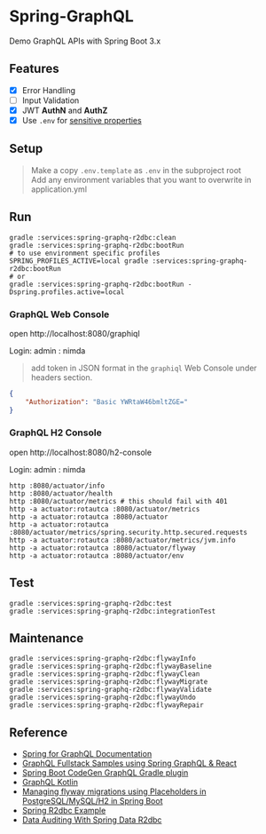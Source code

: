 # Spring-GraphQL

Demo GraphQL APIs with Spring Boot 3.x

## Features 
- [x] Error Handling
- [ ] Input Validation 
- [x] JWT **AuthN** and **AuthZ**
- [x] Use `.env` for [sensitive properties](https://stackoverflow.com/questions/58549361/using-dotenv-files-with-spring-boot)

## Setup

> Make a copy `.env.template` as `.env` in the subproject root  
> Add any environment variables that you want to overwrite in application.yml

## Run

```shell
gradle :services:spring-graphq-r2dbc:clean
gradle :services:spring-graphq-r2dbc:bootRun
# to use environment specific profiles
SPRING_PROFILES_ACTIVE=local gradle :services:spring-graphq-r2dbc:bootRun
# or
gradle :services:spring-graphq-r2dbc:bootRun -Dspring.profiles.active=local
```

### GraphQL Web Console
open http://localhost:8080/graphiql

Login: admin : nimda

> add token in JSON format in the `graphiql` Web Console under headers section.
```json
{
    "Authorization": "Basic YWRtaW46bmltZGE="
}
```

### GraphQL H2 Console

open http://localhost:8080/h2-console

Login: admin : nimda

```shell
http :8080/actuator/info
http :8080/actuator/health
http :8080/actuator/metrics # this should fail with 401
http -a actuator:rotautca :8080/actuator/metrics
http -a actuator:rotautca :8080/actuator
http -a actuator:rotautca :8080/actuator/metrics/spring.security.http.secured.requests
http -a actuator:rotautca :8080/actuator/metrics/jvm.info
http -a actuator:rotautca :8080/actuator/flyway
http -a actuator:rotautca :8080/actuator/env
```

## Test

```shell
gradle :services:spring-graphq-r2dbc:test
gradle :services:spring-graphq-r2dbc:integrationTest
```

## Maintenance

```shell
gradle :services:spring-graphq-r2dbc:flywayInfo
gradle :services:spring-graphq-r2dbc:flywayBaseline
gradle :services:spring-graphq-r2dbc:flywayClean
gradle :services:spring-graphq-r2dbc:flywayMigrate
gradle :services:spring-graphq-r2dbc:flywayValidate
gradle :services:spring-graphq-r2dbc:flywayUndo
gradle :services:spring-graphq-r2dbc:flywayRepair
```


## Reference 

- [Spring for GraphQL Documentation](https://docs.spring.io/spring-graphql/docs/current/reference/html/#overview) 
- [GraphQL Fullstack Samples using Spring GraphQL & React](https://github.com/susimsek/spring-graphql-samples)
- [Spring Boot CodeGen GraphQL Gradle plugin](https://github.com/graphql-java-generator/graphql-maven-plugin-project/wiki/client_spring)
- [GraphQL Kotlin](https://opensource.expediagroup.com/graphql-kotlin/docs)
- [Managing flyway migrations using Placeholders in PostgreSQL/MySQL/H2 in Spring Boot](https://medium.com/@justdpk/managing-multiple-flyway-migrations-in-postgresql-mysql-h2-in-spring-boot-e790f07547b3)
- [Spring R2dbc Example](https://github.com/hantsy/spring-r2dbc-sample)
- [Data Auditing With Spring Data R2dbc](https://medium.com/swlh/data-auditing-with-spring-data-r2dbc-5d428fc94688)
